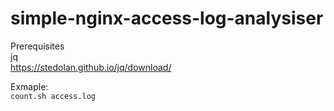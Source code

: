 # simple-nginx-access-log-analysiser 
Prerequisites <br /> 
jq <br />
https://stedolan.github.io/jq/download/

Exmaple: <br />
`count.sh access.log`

